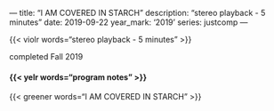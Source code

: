—
title: “I AM COVERED IN STARCH”
description: “stereo playback - 5 minutes”
date: 2019-09-22
year_mark: ‘2019’
series: justcomp
—

{{< violr words=“stereo playback - 5 minutes” >}}

completed Fall 2019

#### {{< yelr words=“program notes” >}}
{{< greener words=“I AM COVERED IN STARCH” >}} 